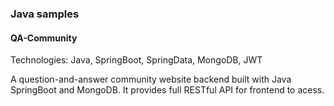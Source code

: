 ### Java samples

#### QA-Community
Technologies: Java, SpringBoot, SpringData, MongoDB, JWT

A question-and-answer community website backend built with
Java SpringBoot and MongoDB. It provides full RESTful API for
frontend to acess.
